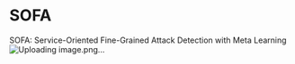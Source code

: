 # SOFA
SOFA: Service-Oriented Fine-Grained Attack Detection with Meta Learning
![Uploading image.png…]()

